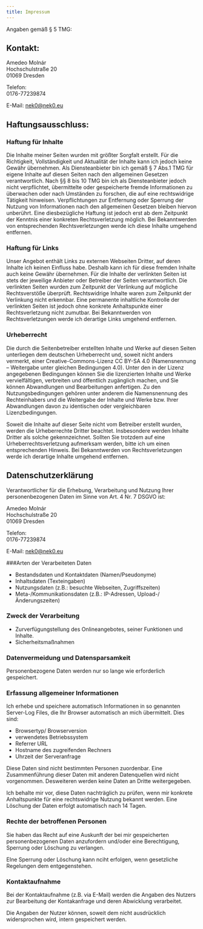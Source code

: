 ```yaml
---
title: Impressum
---
```


Angaben gemäß § 5 TMG:

## Kontakt:

Amedeo Molnár  
Hochschulstraße 20   
01069 Dresden  

Telefon:  
0176-77239874

E-Mail: <nek0@nek0.eu>

## Haftungsausschluss:

### Haftung für Inhalte

Die Inhalte meiner Seiten wurden mit größter Sorgfalt erstellt. Für die
Richtigkeit, Vollständigkeit und Aktualität der Inhalte kann ich jedoch keine
Gewähr übernehmen. Als Diensteanbieter bin ich gemäß § 7 Abs.1 TMG für eigene
Inhalte auf diesen Seiten nach den allgemeinen Gesetzen verantwortlich. Nach
§§ 8 bis 10 TMG bin ich als Diensteanbieter jedoch nicht verpflichtet,
übermittelte oder gespeicherte fremde Informationen zu überwachen oder nach
Umständen zu forschen, die auf eine rechtswidrige Tätigkeit hinweisen.
Verpflichtungen zur Entfernung oder Sperrung der Nutzung von Informationen nach
den allgemeinen Gesetzen bleiben hiervon unberührt. Eine diesbezügliche Haftung
ist jedoch erst ab dem Zeitpunkt der Kenntnis einer konkreten Rechtsverletzung
möglich. Bei Bekanntwerden von entsprechenden Rechtsverletzungen werde ich diese
Inhalte umgehend entfernen.

### Haftung für Links

Unser Angebot enthält Links zu externen Webseiten Dritter, auf deren Inhalte ich
keinen Einfluss habe. Deshalb kann ich für diese fremden Inhalte auch keine
Gewähr übernehmen. Für die Inhalte der verlinkten Seiten ist stets der jeweilige
Anbieter oder Betreiber der Seiten verantwortlich. Die verlinkten Seiten wurden
zum Zeitpunkt der Verlinkung auf mögliche Rechtsverstöße überprüft.
Rechtswidrige Inhalte waren zum Zeitpunkt der Verlinkung nicht erkennbar. Eine
permanente inhaltliche Kontrolle der verlinkten Seiten ist jedoch ohne konkrete
Anhaltspunkte einer Rechtsverletzung nicht zumutbar. Bei Bekanntwerden von
Rechtsverletzungen werde ich derartige Links umgehend entfernen.

### Urheberrecht

Die durch die Seitenbetreiber erstellten Inhalte und Werke auf diesen Seiten
unterliegen dem deutschen Urheberrecht und, soweit nicht anders vermerkt, einer
Creative-Commons-Lizenz CC BY-SA 4.0 (Namensnennung – Weitergabe unter gleichen
Bedingungen 4.0). Unter den in der Lizenz angegebenen Bedingungen können Sie
die lizenzierten Inhalte und Werke vervielfältigen, verbreiten und öffentlich
zugänglich machen, und Sie können Abwandlungen und Bearbeitungen anfertigen. Zu
den Nutzungsbedingungen gehören unter anderem die Namensnennung des
Rechteinhabers und die Weitergabe der Inhalte und Werke bzw. Ihrer
Abwandlungen davon zu identischen oder vergleichbaren Lizenzbedingungen.

Soweit die Inhalte auf dieser Seite nicht vom Betreiber erstellt wurden, werden
die Urheberrechte Dritter beachtet. Insbesondere werden Inhalte Dritter als
solche gekennzeichnet. Sollten Sie trotzdem auf eine Urheberrechtsverletzung
aufmerksam werden, bitte ich um einen entsprechenden Hinweis. Bei Bekanntwerden
von Rechtsverletzungen werde ich derartige Inhalte umgehend entfernen.

## Datenschutzerklärung

Verantwortlicher für die Erhebung, Verarbeitung und Nutzung Ihrer
personenbezogenen Daten im Sinne von Art. 4 Nr. 7 DSGVO ist:

Amedeo Molnár  
Hochschulstraße 20   
01069 Dresden  

Telefon:  
0176-77239874

E-Mail: <nek0@nek0.eu>

###Arten der Verarbeiteten Daten

* Bestandsdaten und Kontaktdaten (Namen/Pseudonyme)
* Inhaltsdaten (Texteingaben)
* Nutzungsdaten (z.B.: besuchte Webseiten, Zugriffszeiten)
* Meta-/Kommunikationsdaten (z.B.: IP-Adressen, Upload-/Änderungszeiten)

### Zweck der Verarbeitung

* Zurverfügungstellung des Onlineangebotes, seiner Funktionen und Inhalte.
* Sicherheitsmaßnahmen

### Datenvermeidung und Datensparsamkeit

Personenbezogene Daten werden nur so lange wie erforderlich gespeichert.

### Erfassung allgemeiner Informationen

Ich erhebe und speichere automatisch Informationen in so genannten Server-Log
Files, die Ihr Browser automatisch an mich übermittelt. Dies sind:

* Browsertyp/ Browserversion
* verwendetes Betriebssystem
* Referrer URL
* Hostname des zugreifenden Rechners
* Uhrzeit der Serveranfrage

Diese Daten sind nicht bestimmten Personen zuordenbar. Eine Zusammenführung
dieser Daten mit anderen Datenquellen wird nicht vorgenommen. Desweiteren werden
keine Daten an Dritte weitergegeben.

Ich behalte mir vor, diese Daten nachträglich zu prüfen, wenn mir konkrete
Anhaltspunkte für eine rechtswidrige Nutzung bekannt werden. Eine Löschung der
Daten erfolgt automatisch nach 14 Tagen.

### Rechte der betroffenen Personen

Sie haben das Recht auf eine Auskunft der bei mir gespeicherten
personenbezogenen Daten anzufordern und/oder eine Berechtigung, Sperrung oder
Löschung zu verlangen.

EIne Sperrung oder Löschung kann nciht erfolgen, wenn gesetzliche Regelungen dem
entgegenstehen.

### Kontaktaufnahme

Bei der Kontaktaufnahme (z.B. via E-Mail) werden die Angaben des Nutzers zur
Bearbeitung der Kontakanfrage und deren Abwicklung verarbeitet.

Die Angaben der Nutzer können, soweit dem nicht ausdrücklich widersprochen wird,
intern gespeichert werden.
